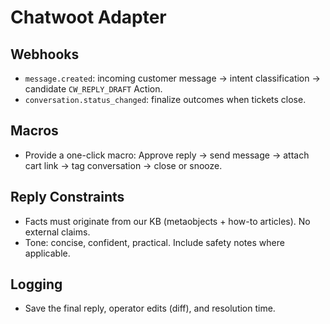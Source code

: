 # Chatwoot Adapter

## Webhooks
- `message.created`: incoming customer message → intent classification → candidate `CW_REPLY_DRAFT` Action.
- `conversation.status_changed`: finalize outcomes when tickets close.

## Macros
- Provide a one-click macro: Approve reply → send message → attach cart link → tag conversation → close or snooze.

## Reply Constraints
- Facts must originate from our KB (metaobjects + how-to articles). No external claims.
- Tone: concise, confident, practical. Include safety notes where applicable.

## Logging
- Save the final reply, operator edits (diff), and resolution time.
